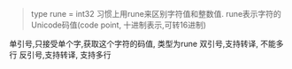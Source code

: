 > type rune = int32
习惯上用rune来区别字符值和整数值. rune表示字符的Unicode码值(code point, 十进制表示,可转16进制)

单引号,只接受单个字,获取这个字符的码值, 类型为rune
双引号,支持转译, 不能多行
反引号,支持转译, 支持多行